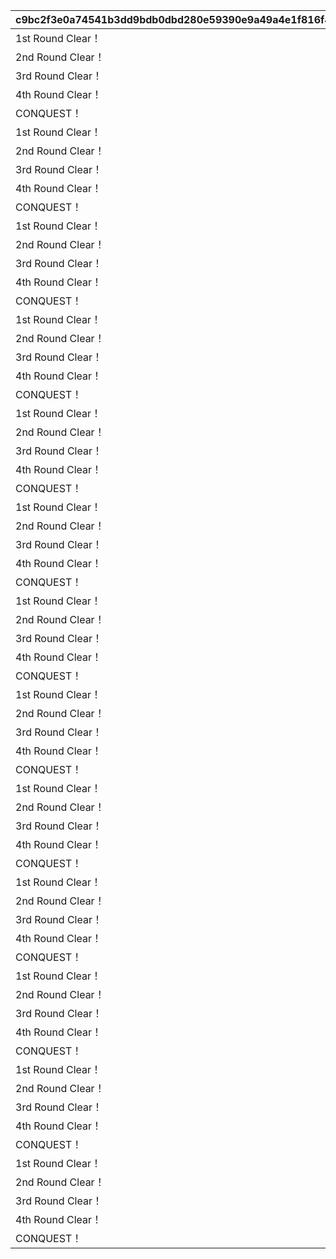 |c9bc2f3e0a74541b3dd9bdb0dbd280e59390e9a49a4e1f816f40d0cc20711d0c|4c5d14c6a24a8ab345142c9f854d61576ad4c3bab88824577e246051bb3f88cb|c858fb42257d8ae36d0b43e907033ca910d47648798dcf2b1ec6e03acc8b9327|4795ee7344784733537a1b9b257379740b075e83139641bbf77d0415e3375045|c90a4134ac32ced9e1ffdffa1e8134532a621ddbf3b974894de50452d65f6f64|d9c93587a8fed50dd2647a4c124136a2b79f99c99c5432e95bdfa9fbb9ac3c9f|406c609808e70140c8aab2f897c2168ac515faa5c39a17ffeaa9fe2c1d162ee8|4193265ff27a8ac325c2ec6e26693d9076680163e2a620ed1897f12b2c64e2e8|9e295915fc50db1adcd67ce2aba079a9b400f2e7810760160da6b0d830b3f144|d1f803dad5837622cec2c473b3befb344d1cb84de49919e7d9da44c22657443b|750bc47b67d02bb74d8a727f27865dcc4b6b606fc23dbea495a9964755c0105b|4f2ae5753e6e66816717bd4072a4f6b59dc09eb2d6386ced450af0b69952cd70|bda0758fa59995c053a2744ae9008c1be28efa309c23276429f241d20d611efd|a97545f3d2227a347b179c754b29cf7f06e99c563903ea908884568d089bc69f|29bdff9c2f5cff470b352f473f899489964f7d6fc96d852c89fbc6ac879d529f|
| --- | --- | --- | --- | --- | --- | --- | --- | --- | --- | --- | --- | --- | --- | --- |
|1st Round Clear！|32001001|2030/04/01 14:59:59|80001|1004110|0|32001|0|2015/04/01 15:00:00|603|1|スペシャルダンジョンを1回登頂しよう|3200101|0|1|
|2nd Round Clear！|32001002|2030/04/01 14:59:59|80001|1004110|0|32001|0|2015/04/01 15:00:00|603|2|スペシャルダンジョンを2回登頂しよう|3200102|0|1|
|3rd Round Clear！|32001003|2030/04/01 14:59:59|80001|1004110|0|32001|0|2015/04/01 15:00:00|603|3|スペシャルダンジョンを3回登頂しよう|3200103|0|1|
|4th Round Clear！|32001004|2030/04/01 14:59:59|80001|1004110|0|32001|0|2015/04/01 15:00:00|603|4|スペシャルダンジョンを4回登頂しよう|3200104|0|1|
|CONQUEST！|32001005|2030/04/01 14:59:59|80001|1004110|0|32001|0|2015/04/01 15:00:00|603|5|スペシャルダンジョンを5回登頂しよう|3200105|0|1|
|1st Round Clear！|32001001|2030/04/01 14:59:59|80001|1004110|0|32002|0|2015/04/01 15:00:00|603|1|スペシャルダンジョンを1回登頂しよう|3200201|0|1|
|2nd Round Clear！|32001002|2030/04/01 14:59:59|80001|1004110|0|32002|0|2015/04/01 15:00:00|603|2|スペシャルダンジョンを2回登頂しよう|3200202|0|1|
|3rd Round Clear！|32001003|2030/04/01 14:59:59|80001|1004110|0|32002|0|2015/04/01 15:00:00|603|3|スペシャルダンジョンを3回登頂しよう|3200203|0|1|
|4th Round Clear！|32001004|2030/04/01 14:59:59|80001|1004110|0|32002|0|2015/04/01 15:00:00|603|4|スペシャルダンジョンを4回登頂しよう|3200204|0|1|
|CONQUEST！|32001005|2030/04/01 14:59:59|80001|1004110|0|32002|0|2015/04/01 15:00:00|603|5|スペシャルダンジョンを5回登頂しよう|3200205|0|1|
|1st Round Clear！|32001001|2030/04/01 14:59:59|80001|1004110|0|32003|0|2015/04/01 15:00:00|603|1|スペシャルダンジョンを1回登頂しよう|3200301|0|1|
|2nd Round Clear！|32001002|2030/04/01 14:59:59|80001|1004110|0|32003|0|2015/04/01 15:00:00|603|2|スペシャルダンジョンを2回登頂しよう|3200302|0|1|
|3rd Round Clear！|32001003|2030/04/01 14:59:59|80001|1004110|0|32003|0|2015/04/01 15:00:00|603|3|スペシャルダンジョンを3回登頂しよう|3200303|0|1|
|4th Round Clear！|32001004|2030/04/01 14:59:59|80001|1004110|0|32003|0|2015/04/01 15:00:00|603|4|スペシャルダンジョンを4回登頂しよう|3200304|0|1|
|CONQUEST！|32001005|2030/04/01 14:59:59|80001|1004110|0|32003|0|2015/04/01 15:00:00|603|5|スペシャルダンジョンを5回登頂しよう|3200305|0|1|
|1st Round Clear！|32001001|2030/04/01 14:59:59|80001|1004110|0|32004|0|2015/04/01 15:00:00|603|1|スペシャルダンジョンを1回登頂しよう|3200401|0|1|
|2nd Round Clear！|32001002|2030/04/01 14:59:59|80001|1004110|0|32004|0|2015/04/01 15:00:00|603|2|スペシャルダンジョンを2回登頂しよう|3200402|0|1|
|3rd Round Clear！|32001003|2030/04/01 14:59:59|80001|1004110|0|32004|0|2015/04/01 15:00:00|603|3|スペシャルダンジョンを3回登頂しよう|3200403|0|1|
|4th Round Clear！|32001004|2030/04/01 14:59:59|80001|1004110|0|32004|0|2015/04/01 15:00:00|603|4|スペシャルダンジョンを4回登頂しよう|3200404|0|1|
|CONQUEST！|32001005|2030/04/01 14:59:59|80001|1004110|0|32004|0|2015/04/01 15:00:00|603|5|スペシャルダンジョンを5回登頂しよう|3200405|0|1|
|1st Round Clear！|32001001|2030/04/01 14:59:59|80001|1004110|0|32005|0|2015/04/01 15:00:00|603|1|スペシャルダンジョンを1回登頂しよう|3200501|0|1|
|2nd Round Clear！|32001002|2030/04/01 14:59:59|80001|1004110|0|32005|0|2015/04/01 15:00:00|603|2|スペシャルダンジョンを2回登頂しよう|3200502|0|1|
|3rd Round Clear！|32001003|2030/04/01 14:59:59|80001|1004110|0|32005|0|2015/04/01 15:00:00|603|3|スペシャルダンジョンを3回登頂しよう|3200503|0|1|
|4th Round Clear！|32001004|2030/04/01 14:59:59|80001|1004110|0|32005|0|2015/04/01 15:00:00|603|4|スペシャルダンジョンを4回登頂しよう|3200504|0|1|
|CONQUEST！|32001005|2030/04/01 14:59:59|80001|1004110|0|32005|0|2015/04/01 15:00:00|603|5|スペシャルダンジョンを5回登頂しよう|3200505|0|1|
|1st Round Clear！|32001001|2030/04/01 14:59:59|80001|1004110|0|32006|0|2015/04/01 15:00:00|603|1|スペシャルダンジョンを1回登頂しよう|3200601|0|1|
|2nd Round Clear！|32001002|2030/04/01 14:59:59|80001|1004110|0|32006|0|2015/04/01 15:00:00|603|2|スペシャルダンジョンを2回登頂しよう|3200602|0|1|
|3rd Round Clear！|32001003|2030/04/01 14:59:59|80001|1004110|0|32006|0|2015/04/01 15:00:00|603|3|スペシャルダンジョンを3回登頂しよう|3200603|0|1|
|4th Round Clear！|32001004|2030/04/01 14:59:59|80001|1004110|0|32006|0|2015/04/01 15:00:00|603|4|スペシャルダンジョンを4回登頂しよう|3200604|0|1|
|CONQUEST！|32001005|2030/04/01 14:59:59|80001|1004110|0|32006|0|2015/04/01 15:00:00|603|5|スペシャルダンジョンを5回登頂しよう|3200605|0|1|
|1st Round Clear！|32001001|2030/04/01 14:59:59|80001|1004110|0|32007|0|2015/04/01 15:00:00|603|1|スペシャルダンジョンを1回登頂しよう|3200701|0|1|
|2nd Round Clear！|32001002|2030/04/01 14:59:59|80001|1004110|0|32007|0|2015/04/01 15:00:00|603|2|スペシャルダンジョンを2回登頂しよう|3200702|0|1|
|3rd Round Clear！|32001003|2030/04/01 14:59:59|80001|1004110|0|32007|0|2015/04/01 15:00:00|603|3|スペシャルダンジョンを3回登頂しよう|3200703|0|1|
|4th Round Clear！|32001004|2030/04/01 14:59:59|80001|1004110|0|32007|0|2015/04/01 15:00:00|603|4|スペシャルダンジョンを4回登頂しよう|3200704|0|1|
|CONQUEST！|32001005|2030/04/01 14:59:59|80001|1004110|0|32007|0|2015/04/01 15:00:00|603|5|スペシャルダンジョンを5回登頂しよう|3200705|0|1|
|1st Round Clear！|32001001|2030/04/01 14:59:59|80001|1004110|0|32008|0|2015/04/01 15:00:00|603|1|スペシャルダンジョンを1回登頂しよう|3200801|0|1|
|2nd Round Clear！|32001002|2030/04/01 14:59:59|80001|1004110|0|32008|0|2015/04/01 15:00:00|603|2|スペシャルダンジョンを2回登頂しよう|3200802|0|1|
|3rd Round Clear！|32001003|2030/04/01 14:59:59|80001|1004110|0|32008|0|2015/04/01 15:00:00|603|3|スペシャルダンジョンを3回登頂しよう|3200803|0|1|
|4th Round Clear！|32001004|2030/04/01 14:59:59|80001|1004110|0|32008|0|2015/04/01 15:00:00|603|4|スペシャルダンジョンを4回登頂しよう|3200804|0|1|
|CONQUEST！|32001005|2030/04/01 14:59:59|80001|1004110|0|32008|0|2015/04/01 15:00:00|603|5|スペシャルダンジョンを5回登頂しよう|3200805|0|1|
|1st Round Clear！|32001001|2030/04/01 14:59:59|80001|1004110|0|32009|0|2015/04/01 15:00:00|603|1|スペシャルダンジョンを1回登頂しよう|3200901|0|1|
|2nd Round Clear！|32001002|2030/04/01 14:59:59|80001|1004110|0|32009|0|2015/04/01 15:00:00|603|2|スペシャルダンジョンを2回登頂しよう|3200902|0|1|
|3rd Round Clear！|32001003|2030/04/01 14:59:59|80001|1004110|0|32009|0|2015/04/01 15:00:00|603|3|スペシャルダンジョンを3回登頂しよう|3200903|0|1|
|4th Round Clear！|32001004|2030/04/01 14:59:59|80001|1004110|0|32009|0|2015/04/01 15:00:00|603|4|スペシャルダンジョンを4回登頂しよう|3200904|0|1|
|CONQUEST！|32001005|2030/04/01 14:59:59|80001|1004110|0|32009|0|2015/04/01 15:00:00|603|5|スペシャルダンジョンを5回登頂しよう|3200905|0|1|
|1st Round Clear！|32001001|2030/04/01 14:59:59|80001|1004110|0|32010|0|2015/04/01 15:00:00|603|1|スペシャルダンジョンを1回登頂しよう|3201001|0|1|
|2nd Round Clear！|32001002|2030/04/01 14:59:59|80001|1004110|0|32010|0|2015/04/01 15:00:00|603|2|スペシャルダンジョンを2回登頂しよう|3201002|0|1|
|3rd Round Clear！|32001003|2030/04/01 14:59:59|80001|1004110|0|32010|0|2015/04/01 15:00:00|603|3|スペシャルダンジョンを3回登頂しよう|3201003|0|1|
|4th Round Clear！|32001004|2030/04/01 14:59:59|80001|1004110|0|32010|0|2015/04/01 15:00:00|603|4|スペシャルダンジョンを4回登頂しよう|3201004|0|1|
|CONQUEST！|32001005|2030/04/01 14:59:59|80001|1004110|0|32010|0|2015/04/01 15:00:00|603|5|スペシャルダンジョンを5回登頂しよう|3201005|0|1|
|1st Round Clear！|32001001|2030/04/01 14:59:59|80001|1004110|0|32011|0|2015/04/01 15:00:00|603|1|スペシャルダンジョンを1回登頂しよう|3201101|0|1|
|2nd Round Clear！|32001002|2030/04/01 14:59:59|80001|1004110|0|32011|0|2015/04/01 15:00:00|603|2|スペシャルダンジョンを2回登頂しよう|3201102|0|1|
|3rd Round Clear！|32001003|2030/04/01 14:59:59|80001|1004110|0|32011|0|2015/04/01 15:00:00|603|3|スペシャルダンジョンを3回登頂しよう|3201103|0|1|
|4th Round Clear！|32001004|2030/04/01 14:59:59|80001|1004110|0|32011|0|2015/04/01 15:00:00|603|4|スペシャルダンジョンを4回登頂しよう|3201104|0|1|
|CONQUEST！|32001005|2030/04/01 14:59:59|80001|1004110|0|32011|0|2015/04/01 15:00:00|603|5|スペシャルダンジョンを5回登頂しよう|3201105|0|1|
|1st Round Clear！|32001001|2030/04/01 14:59:59|80001|1004110|0|32012|0|2015/04/01 15:00:00|603|1|スペシャルダンジョンを1回登頂しよう|3201201|0|1|
|2nd Round Clear！|32001002|2030/04/01 14:59:59|80001|1004110|0|32012|0|2015/04/01 15:00:00|603|2|スペシャルダンジョンを2回登頂しよう|3201202|0|1|
|3rd Round Clear！|32001003|2030/04/01 14:59:59|80001|1004110|0|32012|0|2015/04/01 15:00:00|603|3|スペシャルダンジョンを3回登頂しよう|3201203|0|1|
|4th Round Clear！|32001004|2030/04/01 14:59:59|80001|1004110|0|32012|0|2015/04/01 15:00:00|603|4|スペシャルダンジョンを4回登頂しよう|3201204|0|1|
|CONQUEST！|32001005|2030/04/01 14:59:59|80001|1004110|0|32012|0|2015/04/01 15:00:00|603|5|スペシャルダンジョンを5回登頂しよう|3201205|0|1|
|1st Round Clear！|32001001|2030/04/01 14:59:59|80001|1004110|0|32013|0|2015/04/01 15:00:00|603|1|スペシャルダンジョンを1回登頂しよう|3201301|0|1|
|2nd Round Clear！|32001002|2030/04/01 14:59:59|80001|1004110|0|32013|0|2015/04/01 15:00:00|603|2|スペシャルダンジョンを2回登頂しよう|3201302|0|1|
|3rd Round Clear！|32001003|2030/04/01 14:59:59|80001|1004110|0|32013|0|2015/04/01 15:00:00|603|3|スペシャルダンジョンを3回登頂しよう|3201303|0|1|
|4th Round Clear！|32001004|2030/04/01 14:59:59|80001|1004110|0|32013|0|2015/04/01 15:00:00|603|4|スペシャルダンジョンを4回登頂しよう|3201304|0|1|
|CONQUEST！|32001005|2030/04/01 14:59:59|80001|1004110|0|32013|0|2015/04/01 15:00:00|603|5|スペシャルダンジョンを5回登頂しよう|3201305|0|1|